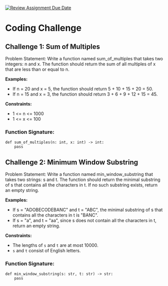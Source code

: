 [![Review Assignment Due Date](https://classroom.github.com/assets/deadline-readme-button-24ddc0f5d75046c5622901739e7c5dd533143b0c8e959d652212380cedb1ea36.svg)](https://classroom.github.com/a/V_6528L4)
# Coding Challenge
## Challenge 1: Sum of Multiples
Problem Statement:
Write a function named sum_of_multiples that takes two integers: n and x. The function should return the sum of all multiples of x that are less than or equal to n.

**Examples:**

- If n = 20 and x = 5, the function should return 5 + 10 + 15 + 20 = 50.
- If n = 15 and x = 3, the function should return 3 + 6 + 9 + 12 + 15 = 45.

**Constraints:**

- 1 <= n <= 1000
- 1 <= x <= 100

### Function Signature:
```
def sum_of_multiples(n: int, x: int) -> int:
    pass
```

## Challenge 2: Minimum Window Substring
Problem Statement:
Write a function named min_window_substring that takes two strings: s and t. The function should return the minimal substring of s that contains all the characters in t. If no such substring exists, return an empty string.

**Examples:**

- If s = "ADOBECODEBANC" and t = "ABC", the minimal substring of s that contains all the characters in t is "BANC".
- If s = "a", and t = "aa", since s does not contain all the characters in t, return an empty string.

**Constraints:**
- The lengths of `s` and `t` are at most 10000.
- `s` and `t` consist of English letters.
### Function Signature:
```
def min_window_substring(s: str, t: str) -> str:
    pass
```
